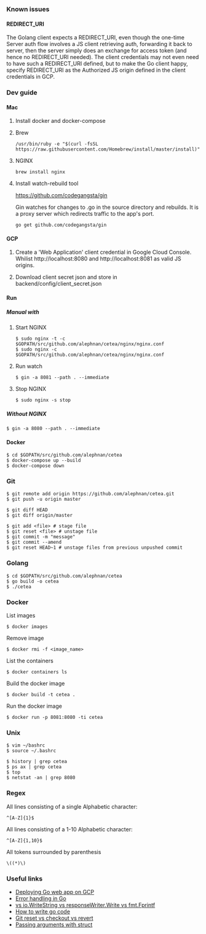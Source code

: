### Known issues

#### REDIRECT_URI
The Golang client expects a REDIRECT_URI, even though the
one-time Server auth flow involves a JS client retrieving auth, forwarding it
back to server, then the server simply does an exchange for access token
(and hence no REDIRECT_URI needed). The client credentials may not even need
to have such a REDIRECT_URI defined, but to make the Go client happy,
specify REDIRECT_URI as the Authorized JS origin defined in the client
credentials in GCP.

### Dev guide

#### Mac

1. Install docker and docker-compose

2. Brew

    ```
    /usr/bin/ruby -e "$(curl -fsSL https://raw.githubusercontent.com/Homebrew/install/master/install)"
    ```

3. NGINX

    ```
    brew install nginx
    ```

4. Install watch-rebuild tool

    https://github.com/codegangsta/gin

    Gin watches for changes to .go in the source directory and rebuilds.
    It is a proxy server which redirects traffic to the app's port.

    ```
    go get github.com/codegangsta/gin
    ```

#### GCP

1. Create a 'Web Application' client credential in Google Cloud Console.
   Whilist http://localhost:8080 and http://localhost:8081 as valid JS
   origins.

2. Download client secret json and store in backend/config/client_secret.json

#### Run

##### Manual with
1. Start NGINX

    ```
    $ sudo nginx -t -c $GOPATH/src/github.com/alephnan/cetea/nginx/nginx.conf
    $ sudo nginx -c $GOPATH/src/github.com/alephnan/cetea/nginx/nginx.conf
    ```

2. Run watch

    ```
    $ gin -a 8081 --path . --immediate
    ```

3. Stop NGINX
    ```
    $ sudo nginx -s stop
    ```

##### Without NGINX

```
$ gin -a 8080 --path . --immediate
```

#### Docker

```
$ cd $GOPATH/src/github.com/alephnan/cetea
$ docker-compose up --build
$ docker-compose down
```
### Git

```
$ git remote add origin https://github.com/alephnan/cetea.git
$ git push -u origin master
```

```
$ git diff HEAD
$ git diff origin/master
```

```
$ git add <file> # stage file
$ git reset <file> # unstage file
$ git commit -m "message"
$ git commit --amend
$ git reset HEAD~1 # unstage files from previous unpushed commit
```

### Golang
```
$ cd $GOPATH/src/github.com/alephnan/cetea
$ go build -o cetea
$ ./cetea
```

### Docker

List images
```
$ docker images
```

Remove image
```
$ docker rmi -f <image_name>
```

List the containers
```
$ docker containers ls
```

Build the docker image
```
$ docker build -t cetea .
```

Run the docker image
```
$ docker run -p 8081:8080 -ti cetea
```

### Unix

```
$ vim ~/bashrc
$ source ~/.bashrc
```

```
$ history | grep cetea
$ ps ax | grep cetea
$ top
$ netstat -an | grep 8080
```

### Regex

All lines consisting of a single Alphabetic character:

`^[A-Z]{1}$`

All lines consisting of a 1-10 Alphabetic character:

`^[A-Z]{1,10}$`

All tokens surrounded by parenthesis

`\((*)\)`


### Useful links

*  [Deploying Go web app on GCP](https://medium.com/martinomburajr/building-a-go-web-app-from-scratch-to-deploying-on-google-cloud-part-0-intro-a6bf26972ce5)
*  [Error handling in Go](https://blog.golang.org/error-handling-and-go)
*  [vs io.WriteString vs responseWriter.Write vs fmt.Fprintf](https://stackoverflow.com/questions/37863374/whats-the-difference-between-responsewriter-write-and-io-writestring)
*  [How to write go code](https://golang.org/doc/code.html)
*  [Git reset vs checkout vs revert](https://www.atlassian.com/git/tutorials/resetting-checking-out-and-reverting)
*  [Passing arguments with struct](https://stackoverflow.com/questions/26211954/how-do-i-pass-arguments-to-my-handler)